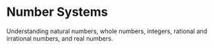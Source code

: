 # Number Systems
Understanding natural numbers, whole numbers, integers, rational and irrational numbers, and real numbers.
